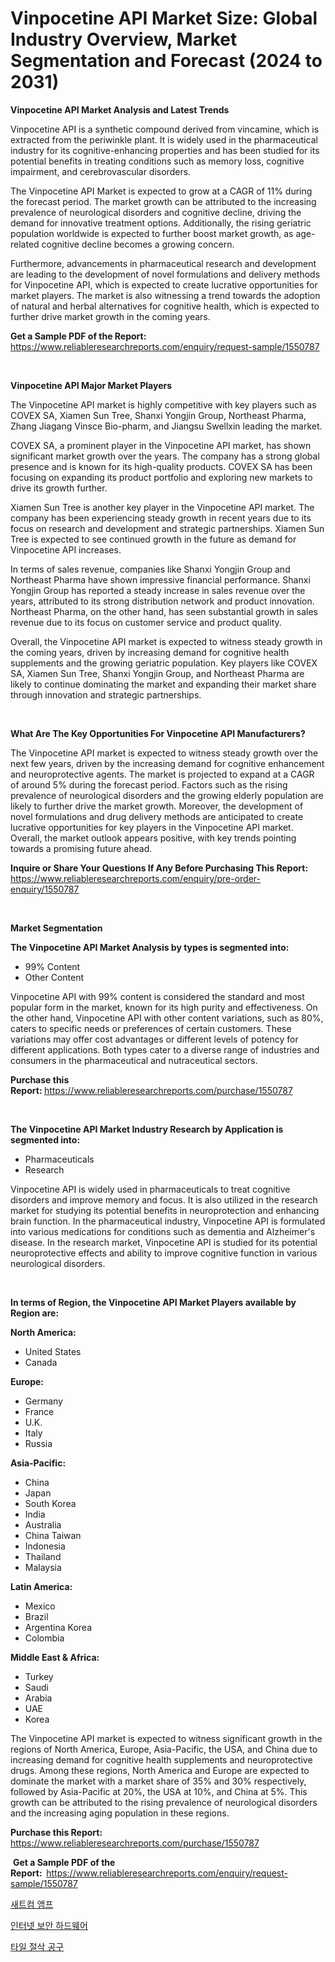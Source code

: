 <p><h1>Vinpocetine API Market Size: Global Industry Overview, Market Segmentation and Forecast (2024 to 2031)</h1></p><p><strong>Vinpocetine API Market Analysis and Latest Trends</strong></p>
<p><p>Vinpocetine API is a synthetic compound derived from vincamine, which is extracted from the periwinkle plant. It is widely used in the pharmaceutical industry for its cognitive-enhancing properties and has been studied for its potential benefits in treating conditions such as memory loss, cognitive impairment, and cerebrovascular disorders.</p><p>The Vinpocetine API Market is expected to grow at a CAGR of 11% during the forecast period. The market growth can be attributed to the increasing prevalence of neurological disorders and cognitive decline, driving the demand for innovative treatment options. Additionally, the rising geriatric population worldwide is expected to further boost market growth, as age-related cognitive decline becomes a growing concern.</p><p>Furthermore, advancements in pharmaceutical research and development are leading to the development of novel formulations and delivery methods for Vinpocetine API, which is expected to create lucrative opportunities for market players. The market is also witnessing a trend towards the adoption of natural and herbal alternatives for cognitive health, which is expected to further drive market growth in the coming years.</p></p>
<p><strong>Get a Sample PDF of the Report:&nbsp;</strong> <a href="https://www.reliableresearchreports.com/enquiry/request-sample/1550787">https://www.reliableresearchreports.com/enquiry/request-sample/1550787</a></p>
<p>&nbsp;</p>
<p><strong>Vinpocetine API Major Market Players</strong></p>
<p><p>The Vinpocetine API market is highly competitive with key players such as COVEX SA, Xiamen Sun Tree, Shanxi Yongjin Group, Northeast Pharma, Zhang Jiagang Vinsce Bio-pharm, and Jiangsu Swellxin leading the market. </p><p>COVEX SA, a prominent player in the Vinpocetine API market, has shown significant market growth over the years. The company has a strong global presence and is known for its high-quality products. COVEX SA has been focusing on expanding its product portfolio and exploring new markets to drive its growth further. </p><p>Xiamen Sun Tree is another key player in the Vinpocetine API market. The company has been experiencing steady growth in recent years due to its focus on research and development and strategic partnerships. Xiamen Sun Tree is expected to see continued growth in the future as demand for Vinpocetine API increases.</p><p>In terms of sales revenue, companies like Shanxi Yongjin Group and Northeast Pharma have shown impressive financial performance. Shanxi Yongjin Group has reported a steady increase in sales revenue over the years, attributed to its strong distribution network and product innovation. Northeast Pharma, on the other hand, has seen substantial growth in sales revenue due to its focus on customer service and product quality.</p><p>Overall, the Vinpocetine API market is expected to witness steady growth in the coming years, driven by increasing demand for cognitive health supplements and the growing geriatric population. Key players like COVEX SA, Xiamen Sun Tree, Shanxi Yongjin Group, and Northeast Pharma are likely to continue dominating the market and expanding their market share through innovation and strategic partnerships.</p></p>
<p>&nbsp;</p>
<p><strong>What Are The Key Opportunities For Vinpocetine API Manufacturers?</strong></p>
<p><p>The Vinpocetine API market is expected to witness steady growth over the next few years, driven by the increasing demand for cognitive enhancement and neuroprotective agents. The market is projected to expand at a CAGR of around 5% during the forecast period. Factors such as the rising prevalence of neurological disorders and the growing elderly population are likely to further drive the market growth. Moreover, the development of novel formulations and drug delivery methods are anticipated to create lucrative opportunities for key players in the Vinpocetine API market. Overall, the market outlook appears positive, with key trends pointing towards a promising future ahead.</p></p>
<p><strong>Inquire or Share Your Questions If Any Before Purchasing This Report:</strong> <a href="https://www.reliableresearchreports.com/enquiry/pre-order-enquiry/1550787">https://www.reliableresearchreports.com/enquiry/pre-order-enquiry/1550787</a></p>
<p>&nbsp;</p>
<p><strong>Market Segmentation</strong></p>
<p><strong>The Vinpocetine API Market Analysis by types is segmented into:</strong></p>
<p><ul><li>99% Content</li><li>Other Content</li></ul></p>
<p><p>Vinpocetine API with 99% content is considered the standard and most popular form in the market, known for its high purity and effectiveness. On the other hand, Vinpocetine API with other content variations, such as 80%, caters to specific needs or preferences of certain customers. These variations may offer cost advantages or different levels of potency for different applications. Both types cater to a diverse range of industries and consumers in the pharmaceutical and nutraceutical sectors.</p></p>
<p><strong>Purchase this Report:&nbsp;</strong><a href="https://www.reliableresearchreports.com/purchase/1550787">https://www.reliableresearchreports.com/purchase/1550787</a></p>
<p>&nbsp;</p>
<p><strong>The Vinpocetine API Market Industry Research by Application is segmented into:</strong></p>
<p><ul><li>Pharmaceuticals</li><li>Research</li></ul></p>
<p><p>Vinpocetine API is widely used in pharmaceuticals to treat cognitive disorders and improve memory and focus. It is also utilized in the research market for studying its potential benefits in neuroprotection and enhancing brain function. In the pharmaceutical industry, Vinpocetine API is formulated into various medications for conditions such as dementia and Alzheimer's disease. In the research market, Vinpocetine API is studied for its potential neuroprotective effects and ability to improve cognitive function in various neurological disorders.</p></p>
<p>&nbsp;</p>
<p><strong>In terms of Region, the Vinpocetine API Market Players available by Region are:</strong></p>
<p>
    <p> <strong> North America: </strong>
        <ul>
            <li>United States</li>
            <li>Canada</li>
        </ul>
        </p> 
    <p> <strong> Europe: </strong>
        <ul>
            <li>Germany</li>
            <li>France</li>
            <li>U.K.</li>
            <li>Italy</li>
            <li>Russia</li>
        </ul>
        </p> 
    <p> <strong> Asia-Pacific: </strong>
        <ul>
            <li>China</li>
            <li>Japan</li>
            <li>South Korea</li>
            <li>India</li>
            <li>Australia</li>
            <li>China Taiwan</li>
            <li>Indonesia</li>
            <li>Thailand</li>
            <li>Malaysia</li>
        </ul>
        </p> 
    <p> <strong> Latin America: </strong>
        <ul>
            <li>Mexico</li>
            <li>Brazil</li>
            <li>Argentina Korea</li>
            <li>Colombia</li>
        </ul>
        </p> 
    <p> <strong> Middle East & Africa: </strong>
        <ul>
            <li>Turkey</li>
            <li>Saudi</li>
            <li>Arabia</li>
            <li>UAE</li>
            <li>Korea</li>
        </ul>
    </p>
    </p>
<p><p>The Vinpocetine API market is expected to witness significant growth in the regions of North America, Europe, Asia-Pacific, the USA, and China due to increasing demand for cognitive health supplements and neuroprotective drugs. Among these regions, North America and Europe are expected to dominate the market with a market share of 35% and 30% respectively, followed by Asia-Pacific at 20%, the USA at 10%, and China at 5%. This growth can be attributed to the rising prevalence of neurological disorders and the increasing aging population in these regions.</p></p>
<p><strong>Purchase this Report: </strong><a href="https://www.reliableresearchreports.com/purchase/1550787">https://www.reliableresearchreports.com/purchase/1550787</a></p>
<p>&nbsp;<strong>Get a Sample PDF of the Report:&nbsp;&nbsp;</strong><a href="https://www.reliableresearchreports.com/enquiry/request-sample/1550787">https://www.reliableresearchreports.com/enquiry/request-sample/1550787</a></p>
<p><strong></strong></p>
<p><p><a href="https://medium.com/@maksymilianbaran1901/satcom-%EC%A6%9D%ED%8F%AD%EA%B8%B0-%EC%8B%9C%EC%9E%A5-%EC%A1%B0%EC%82%AC-%EB%B3%B4%EA%B3%A0%EC%84%9C-%EA%B7%B8-%EC%97%AD%EC%82%AC-%EB%B0%8F-2024%EB%85%84%EB%B6%80%ED%84%B0-2031%EB%85%84%EA%B9%8C%EC%A7%80%EC%9D%98-%EC%98%88%EC%B8%A1-c3c8f4f8cc25">새트컴 앰프</a></p><p><a href="https://medium.com/@maksymilianbaran1901/2024-2031%EB%85%84-%EA%B8%B0%EA%B0%84%EC%97%90-%EC%98%88%EC%B8%A1%EB%90%9C-%EC%9D%B8%ED%84%B0%EB%84%B7-%EB%B3%B4%EC%95%88-%ED%95%98%EB%93%9C%EC%9B%A8%EC%96%B4-%EC%8B%9C%EC%9E%A5-%EB%8F%99%ED%96%A5%EA%B3%BC-%EC%8B%9C%EC%9E%A5-%EB%B6%84%EC%84%9D-6de1a7a8d4f3">인터넷 보안 하드웨어</a></p><p><a href="https://medium.com/@dunce678678/%ED%83%80%EC%9D%BC-%EC%A0%88%EB%8B%A8-%EB%8F%84%EA%B5%AC-%EC%8B%9C%EC%9E%A5-%EA%B7%9C%EB%AA%A8-%EC%8B%9C%EC%9E%A5-%EC%A0%84%EB%A7%9D-%EB%B0%8F-%EC%8B%9C%EC%9E%A5-%EC%98%88%EC%B8%A1-2024%EB%85%84%EB%B6%80%ED%84%B0-2031%EB%85%84%EA%B9%8C%EC%A7%80-b82e27e94d4e">타일 절삭 공구</a></p></p>